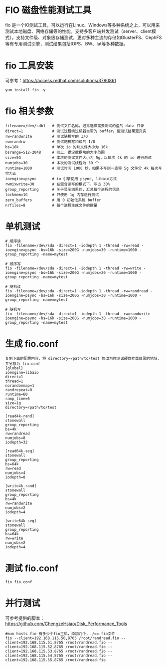 # FIO 磁盘性能测试工具

 fio 是一个IO测试工具，可以运行在Linux、Windows等多种系统之上，可以用来测试本地磁盘、网络存储等的性能。支持多客户端并发测试（server、client模式），支持文件级、对象级存储测试，更对多种主流的存储如GlusterFS、CephFS等有专用测试引擎，测试结果包括IOPS、BW、lat等多种数据。

# fio 工具安装

可参考：https://access.redhat.com/solutions/3780861
    
    yum install fio -y

# fio 相关参数
    filename=/dev/sdb1   # 测试文件名称，通常选择需要测试的盘的 data 目录
    direct=1             # 测试过程绕过机器自带的 buffer。使测试结果更真实
    rw=randwrite         # 测试随机写的 I/O
    rw=randrw            # 测试随机写和读的 I/O
    bs=16k               # 单次 io 的块文件大小为 16k
    bsrange=512-2048     # 同上，提定数据块的大小范围
    size=5G              # 本次的测试文件大小为 5g，以每次 4k 的 io 进行测试
    numjobs=30           # 本次的测试线程为 30 个
    runtime=1000         # 测试时间 1000 秒，如果不写则一直将 5g 文件分 4k 每次写完为止
    ioengine=psync       # io 引擎使用 psync, libaio方式
    rwmixwrite=30        # 在混合读写的模式下，写占 30%
    group_reporting      # 关于显示结果的，汇总每个进程的信息
    lockmem=1G           # 只使用 1g 内存进行测试
    zero_buffers         # 用 0 初始化系统 buffer
    nrfiles=8            # 每个进程生成文件的数量
 # 单机测试
    # 顺序读
    fio -filename=/dev/sda -direct=1 -iodepth 1 -thread -rw=read -ioengine=psync -bs=16k -size=200G -numjobs=30 -runtime=1000 -group_reporting -name=mytest

    # 顺序写
    fio -filename=/dev/sda -direct=1 -iodepth 1 -thread -rw=write -ioengine=psync -bs=16k -size=200G -numjobs=30 -runtime=1000 -group_reporting -name=mytest

    # 随机读
    fio -filename=/dev/sda -direct=1 -iodepth 1 -thread -rw=randread -ioengine=psync -bs=16k -size=200G -numjobs=30 -runtime=1000 -group_reporting -name=mytest

    # 随机写
    fio -filename=/dev/sda -direct=1 -iodepth 1 -thread -rw=randwrite -ioengine=psync -bs=16k -size=200G -numjobs=30 -runtime=1000 -group_reporting -name=mytest
    

 # 生成 fio.conf
    复制下面的配置内容，将 directory=/path/to/test 修改为你测试硬盘挂载目录的地址，并另存为 fio.conf
    [global]
    ioengine=libaio
    direct=1
    thread=1
    norandommap=1
    randrepeat=0
    runtime=60
    ramp_time=6
    size=1g
    directory=/path/to/test

    [read4k-rand]
    stonewall
    group_reporting
    bs=4k
    rw=randread
    numjobs=8
    iodepth=32

    [read64k-seq]
    stonewall
    group_reporting
    bs=64k
    rw=read
    numjobs=4
    iodepth=8

    [write4k-rand]
    stonewall
    group_reporting
    bs=4k
    rw=randwrite
    numjobs=2
    iodepth=4

    [write64k-seq]
    stonewall
    group_reporting
    bs=64k
    rw=write
    numjobs=2
    iodepth=4
# 测试 fio.conf
    fio fio.conf
# 并行测试
 
   可参考提供的脚本：https://github.com/ChengzeHsiao/Disk_Performance_Tools
 
    #mun hosts fio 有多少个fio主机，添加几个，./==.fio文件
    fio --client=192.168.115.50,8765 /root/randread.fio --client=192.168.115.51,8765 /root/randread.fio --client=192.168.115.52,8765 /root/randread.fio --       client=192.168.115.53,8765 /root/randread.fio --client=192.168.115.54,8765 /root/randread.fio --client=192.168.115.55,8765 /root/randread.fio   
